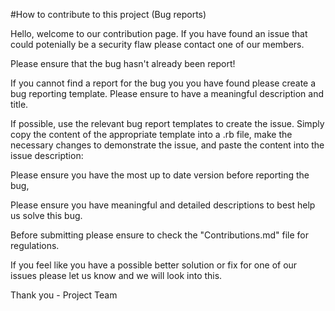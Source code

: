 #How to contribute to this project (Bug reports)

 Hello, welcome to our contribution page.
If you have found an issue that could potenially be a security flaw please contact one of our members.
 
 Please ensure that the bug hasn't already been report! 
 
 If you cannot find a report for the bug you you have found please create a bug reporting template. Please ensure to have a meaningful description and title.
 
 If possible, use the relevant bug report templates to create the issue. Simply copy the content of the appropriate template into a .rb file, make the necessary changes to demonstrate the issue, and paste the content into the issue description:
 
 Please ensure you have the most up to date version before reporting the bug,
 
 Please ensure you have meaningful and detailed descriptions to best help us solve this bug.
 
 Before submitting please ensure to check the "Contributions.md" file for regulations.
 
 If you feel like you have a possible better solution or fix for one of our issues please let us know and we will look into this.

 Thank you - Project Team

